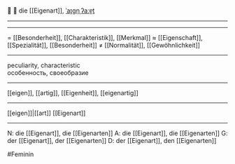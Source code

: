 🤔 🔴 die [[Eigenart]], [ˈaɪ̯ɡn̩ˌʔaːɐ̯t](https://youglish.com/pronounce/Eigenart/german)

---

---
= [[Besonderheit]], [[Charakteristik]], [[Merkmal]]
≈ [[Eigenschaft]], [[Spezialität]], [[Besonderheit]]
≠ [[Normalität]], [[Gewöhnlichkeit]]

---
peculiarity, characteristic  
особенность, своеобразие

---
[[eigen]], [[artig]], [[Eigenheit]], [[eigenartig]]

---
[[eigen]]|[[art]]
[[Eigenart]]


---
N: die [[Eigenart]], die [[Eigenarten]]
A: die [[Eigenart]], die [[Eigenarten]]
G: der [[Eigenart]], der [[Eigenarten]]
D: der [[Eigenart]], den [[Eigenarten]]

#Feminin 
